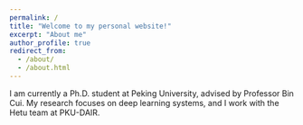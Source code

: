 ```yaml
---
permalink: /
title: "Welcome to my personal website!"
excerpt: "About me"
author_profile: true
redirect_from: 
  - /about/
  - /about.html
---
```


I am currently a Ph.D. student at Peking University, advised by Professor Bin Cui. My research focuses on deep learning systems, and I work with the Hetu team at PKU-DAIR.
